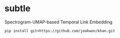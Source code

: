 # subtle
Spectrogram-UMAP-based Temporal Link Embedding

```
pip install git+https://github.com/jeakwon/khan.git
```
